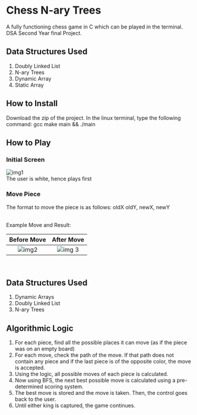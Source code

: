 # Chess N-ary Trees

A fully functioning chess game in C which can be played in the terminal.
DSA Second Year final Project.

## Data Structures Used

1. Doubly Linked List
2. N-ary Trees
3. Dynamic Array
4. Static Array

## How to Install

Download the zip of the project.
In the linux terminal, type the following command:
gcc make main && ./main

## How to Play

### Initial Screen
![img1](https://user-images.githubusercontent.com/69706585/173981422-9dd15cba-8b8d-415f-9da2-bef4049703e7.png)
<br />The user is white, hence plays first

### Move Piece
The format to move the piece is as follows: oldX oldY, newX, newY<br /><br />

Example Move and Result:<br />

Before Move             |  After Move
:-------------------------:|:-------------------------:
![img2](https://user-images.githubusercontent.com/69706585/173981652-58122bf2-6d40-4aa7-bb38-dac8d9c946ca.png)  |  ![img 3](https://user-images.githubusercontent.com/69706585/173981724-498fe2c4-dfa8-43f0-9bed-8418259d8957.png)

<br />

## Data Structures Used
1. Dynamic Arrays
2. Doubly Linked List
3. N-ary Trees

## Algorithmic Logic

1. For each piece, find all the possible places it can move (as if the piece was on an empty board)
2. For each move, check the path of the move. If that path does not contain any piece and if the last piece is of the opposite color, the move is accepted.
3. Using the logic, all possible moves of each piece is calculated.
4. Now using BFS, the next best possible move is calculated using a pre-determined scoring system.
5. The best move is stored and the move is taken. Then, the control goes back to the user.
6. Until either king is captured, the game continues.
